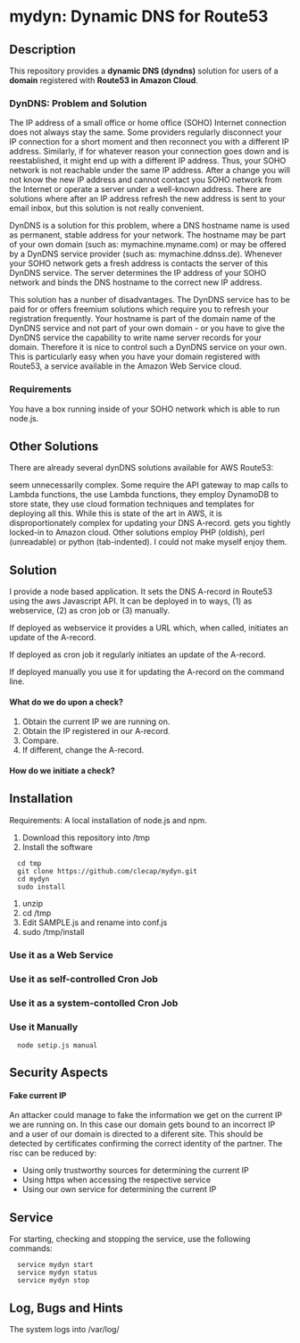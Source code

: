 # mydyn: Dynamic DNS for Route53

## Description

This repository provides a **dynamic DNS (dyndns)** solution for users of a **domain**  registered with **Route53 in Amazon Cloud**. 

### DynDNS: Problem and Solution ###
The IP address of a small office or home office (SOHO) Internet connection does not always stay the same.
Some providers regularly disconnect your IP connection for a short moment and then reconnect you with a different IP address. Similarly, if for whatever reason your connection goes down
and is reestablished, it might end up with a different IP address. Thus, your SOHO network is not reachable under the same IP address. After a change you will not know the new IP address
and cannot contact you SOHO network from the Internet or operate a server under a well-known address. There are solutions where after an IP address refresh the new address is sent to your
email inbox, but this solution is not really convenient.

DynDNS is a solution for this problem, where a DNS hostname name is used as permanent, stable address for your network. The hostname may be part of your own domain (such as: mymachine.myname.com)
or may be offered by a DynDNS service provider (such as: mymachine.ddnss.de). Whenever your SOHO network gets a fresh address is contacts the server of this DynDNS service. The server 
determines the IP address of your SOHO network and binds the DNS hostname to the correct new IP address.

This solution has a nunber of disadvantages. The DynDNS service has to be paid for or offers freemium solutions which require you to refresh your registration frequently. Your hostname is part
of the domain name of the DynDNS service and not part of your own domain - or you have to give the DynDNS service the capability to write name server records for your domain. Therefore
it is nice to control such a DynDNS service on your own. This is particularly easy when you have your domain registered with Route53, a service available in the Amazon Web Service cloud.

### Requirements ###
You have a box running inside of your SOHO network which is able to run node.js. 


## Other Solutions ###

There are already several dynDNS solutions available for AWS Route53:

 seem unnecessarily complex. Some require the API gateway to map calls to Lambda functions, the use Lambda functions, they employ DynamoDB to store state, 
they use cloud formation techniques and templates for deploying all this. While this is state of the art in AWS, it is disproportionately complex for updating your DNS A-record.
gets you tightly locked-in to Amazon cloud. Other solutions employ PHP (oldish), perl (unreadable) or python (tab-indented). I could not make myself enjoy them. 

## Solution

I provide a node based application. It sets the DNS A-record in Route53 using the aws Javascript API. It can be deployed in to ways, (1) as webservice, (2) as cron job or (3) manually.

If deployed as webservice it provides a URL which, when called, initiates an update of the A-record.

If deployed as cron job it regularly initiates an update of the A-record.

If deployed manually you use it for updating the A-record on the command line.

#### What do we do upon a check?

1. Obtain the current IP we are running on.
1. Obtain the IP registered in our A-record.
1. Compare.
1. If different, change the A-record.


#### How do we initiate a check?


## Installation

Requirements: A local installation of node.js and npm.

1. Download this repository into /tmp
1. Install the software


```
  cd tmp
  git clone https://github.com/clecap/mydyn.git
  cd mydyn
  sudo install
``` 

1. unzip
1. cd /tmp
1. Edit SAMPLE.js and rename into conf.js
1. sudo /tmp/install

### Use it as a Web Service


### Use it as self-controlled Cron Job


### Use it as a system-contolled Cron Job

### Use it Manually

```
  node setip.js manual
``` 



## Security Aspects


#### Fake current IP ####
An attacker could manage to fake the information we get on the current IP we are running on. In this case our domain gets bound to an incorrect IP
and a user of our domain is directed to a diferent site. This should be detected by certificates confirming the correct identity of the partner. The risc can be reduced by:
* Using only trustworthy sources for determining the current IP
* Using https when accessing the respective service
* Using our own service for determining the current IP



## Service

For starting, checking and stopping the service, use the following commands:
```
  service mydyn start
  service mydyn status
  service mydyn stop
```


## Log, Bugs and Hints

The system logs into /var/log/









